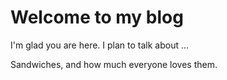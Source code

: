 # Welcome to my blog

I'm glad you are here. I plan to talk about ...

Sandwiches, and how much everyone loves them.

